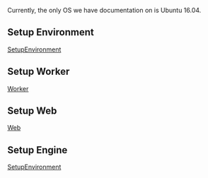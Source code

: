 Currently, the only OS we have documentation on is Ubuntu 16.04.

## Setup Environment
[SetupEnvironment](SetupEnvironment.md)

## Setup Worker
[Worker](Worker.md)

## Setup Web
[Web](Web.md)

## Setup Engine
[SetupEnvironment](SetupEnvironment.md)

